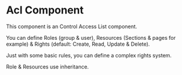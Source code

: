 # Acl Component

This component is an Control Access List component.

You can define Roles (group & user), Resources (Sections & pages for example) & Rights (default: Create, Read, Update & Delete).

Just with some basic rules, you can define a complex rights system.

Role & Resources use inheritance.